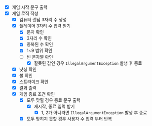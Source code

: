 - [x] 게임 시작 문구 출력
- [x] 게임 로직 작성
  - [x] 컴퓨터 랜덤 3자리 수 생성
  - [x] 플레이어 3자리 수 입력 받기
    - [x] 문자 확인
    - [x] 3자리 수 확인
    - [x] 중복된 수 확인
    - [x] 1~9 범위 확인
    - [ ] 빈 문자열 확인
      - [x] 잘못된 값인 경우 `IllegalArgumentException` 발생 후 종료
  - [x] 낫싱 확인
  - [x] 볼 확인
  - [x] 스트라이크 확인
  - [x] 결과 출력
  - [x] 게임 종료 조건 확인
    - [x] 모두 맞힐 경우 종료 문구 출력
      - [x] 재시작, 종료 입력 받기
        - [x] 1, 2가 아니라면 `IllegalArgumentException` 발생 후 종료
    - [x] 모두 맞히지 못할 경우 사용자 수 입력 부터 반복